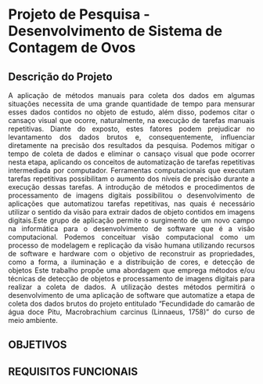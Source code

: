 # Projeto de Pesquisa - Desenvolvimento de Sistema de Contagem de Ovos
## Descrição do Projeto
<p align="justify">
A aplicação de métodos manuais para coleta dos dados em algumas situações necessita de uma grande quantidade de tempo para mensurar esses dados contidos no objeto de estudo, além disso, podemos citar o cansaço visual que ocorre, naturalmente, na execução de tarefas manuais repetitivas. Diante do exposto, estes fatores podem prejudicar no levantamento dos dados brutos e, consequentemente, influenciar diretamente na precisão dos resultados da pesquisa. Podemos mitigar o tempo de coleta de dados e eliminar o cansaço visual que pode ocorrer nesta etapa, aplicando os conceitos de automatização de tarefas repetitivas intermediada por computador. Ferramentas computacionais que executam tarefas repetitivas possibilitam o aumento dos níveis de precisão durante a execução dessas tarefas.
A introdução de métodos e procedimentos de processamento de imagens digitais possibilitou o desenvolvimento de aplicações que automatizou tarefas repetitivas, nas quais é necessário utilizar o sentido da visão para extrair dados de objeto contidos em imagens digitais.Este grupo de aplicação permite o surgimento de um novo campo na informática para o desenvolvimento de software que é a visão computacional. Podemos conceituar visão computacional como um processo de modelagem e replicação da visão humana utilizando recursos de software e hardware com o objetivo de reconstruir as propriedades, como a forma, a iluminação e a distribuição de cores, e detecção de objetos 
Este trabalho propõe uma abordagem que emprega métodos e/ou técnicas de detecção de objetos e processamento de imagens digitais para realizar a coleta de dados. A utilização destes métodos permitirá o desenvolvimento de uma aplicação de software que automatize a etapa de coleta dos dados brutos do projeto entitulado “Fecundidade do camarão de água doce Pitu, Macrobrachium carcinus (Linnaeus, 1758)” do curso de meio ambiente.
</p>

## OBJETIVOS 
## REQUISITOS FUNCIONAIS

